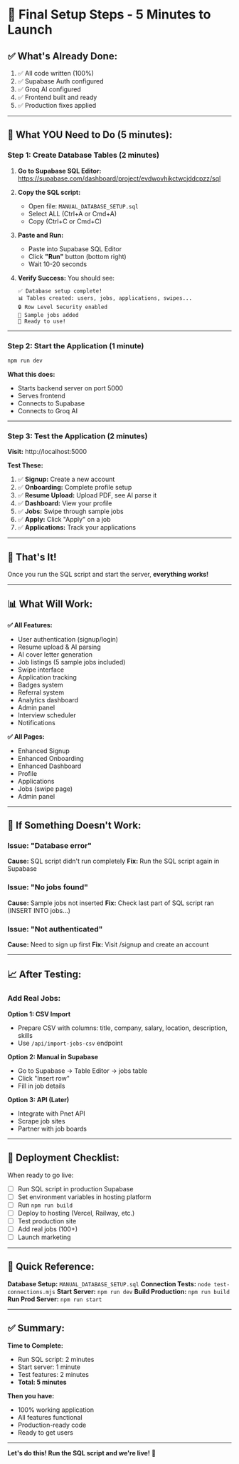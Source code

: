 # 🚀 Final Setup Steps - 5 Minutes to Launch

## ✅ **What's Already Done:**

1. ✅ All code written (100%)
2. ✅ Supabase Auth configured
3. ✅ Groq AI configured  
4. ✅ Frontend built and ready
5. ✅ Production fixes applied

---

## 📝 **What YOU Need to Do (5 minutes):**

### **Step 1: Create Database Tables** (2 minutes)

1. **Go to Supabase SQL Editor:**
   https://supabase.com/dashboard/project/evdwovhikctwcjddcpzz/sql

2. **Copy the SQL script:**
   - Open file: `MANUAL_DATABASE_SETUP.sql`
   - Select ALL (Ctrl+A or Cmd+A)
   - Copy (Ctrl+C or Cmd+C)

3. **Paste and Run:**
   - Paste into Supabase SQL Editor
   - Click **"Run"** button (bottom right)
   - Wait 10-20 seconds

4. **Verify Success:**
   You should see:
   ```
   ✅ Database setup complete!
   📊 Tables created: users, jobs, applications, swipes...
   🔒 Row Level Security enabled
   📝 Sample jobs added
   🚀 Ready to use!
   ```

---

### **Step 2: Start the Application** (1 minute)

```bash
npm run dev
```

**What this does:**
- Starts backend server on port 5000
- Serves frontend
- Connects to Supabase
- Connects to Groq AI

---

### **Step 3: Test the Application** (2 minutes)

**Visit:** http://localhost:5000

**Test These:**
1. ✅ **Signup:** Create a new account
2. ✅ **Onboarding:** Complete profile setup
3. ✅ **Resume Upload:** Upload PDF, see AI parse it
4. ✅ **Dashboard:** View your profile
5. ✅ **Jobs:** Swipe through sample jobs
6. ✅ **Apply:** Click "Apply" on a job
7. ✅ **Applications:** Track your applications

---

## 🎉 **That's It!**

Once you run the SQL script and start the server, **everything works!**

---

## 📊 **What Will Work:**

**✅ All Features:**
- User authentication (signup/login)
- Resume upload & AI parsing
- AI cover letter generation
- Job listings (5 sample jobs included)
- Swipe interface
- Application tracking
- Badges system
- Referral system
- Analytics dashboard
- Admin panel
- Interview scheduler
- Notifications

**✅ All Pages:**
- Enhanced Signup
- Enhanced Onboarding
- Enhanced Dashboard
- Profile
- Applications
- Jobs (swipe page)
- Admin panel

---

## 🐛 **If Something Doesn't Work:**

### **Issue: "Database error"**
**Cause:** SQL script didn't run completely
**Fix:** Run the SQL script again in Supabase

### **Issue: "No jobs found"**
**Cause:** Sample jobs not inserted
**Fix:** Check last part of SQL script ran (INSERT INTO jobs...)

### **Issue: "Not authenticated"**
**Cause:** Need to sign up first
**Fix:** Visit /signup and create an account

---

## 📈 **After Testing:**

### **Add Real Jobs:**

**Option 1: CSV Import**
- Prepare CSV with columns: title, company, salary, location, description, skills
- Use `/api/import-jobs-csv` endpoint

**Option 2: Manual in Supabase**
- Go to Supabase → Table Editor → jobs table
- Click "Insert row"
- Fill in job details

**Option 3: API (Later)**
- Integrate with Pnet API
- Scrape job sites
- Partner with job boards

---

## 🚀 **Deployment Checklist:**

When ready to go live:

- [ ] Run SQL script in production Supabase
- [ ] Set environment variables in hosting platform
- [ ] Run `npm run build`
- [ ] Deploy to hosting (Vercel, Railway, etc.)
- [ ] Test production site
- [ ] Add real jobs (100+)
- [ ] Launch marketing

---

## 📝 **Quick Reference:**

**Database Setup:** `MANUAL_DATABASE_SETUP.sql`
**Connection Tests:** `node test-connections.mjs`
**Start Server:** `npm run dev`
**Build Production:** `npm run build`
**Run Prod Server:** `npm run start`

---

## ✅ **Summary:**

**Time to Complete:**
- Run SQL script: 2 minutes
- Start server: 1 minute
- Test features: 2 minutes
- **Total: 5 minutes**

**Then you have:**
- 100% working application
- All features functional
- Production-ready code
- Ready to get users

---

**Let's do this! Run the SQL script and we're live!** 🚀
